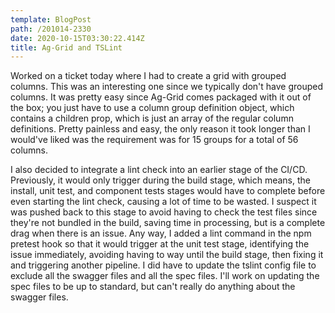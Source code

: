 ```yaml
---
template: BlogPost
path: /201014-2330
date: 2020-10-15T03:30:22.414Z
title: Ag-Grid and TSLint
---
```

Worked on a ticket today where I had to create a grid with grouped columns.  This was an interesting one since we typically don't have grouped columns.  It was pretty easy since Ag-Grid comes packaged with it out of the box; you just have to use a column group definition object, which contains a children prop, which is just an array of the regular column definitions.  Pretty painless and easy, the only reason it took longer than I would've liked was the requirement was for 15 groups for a total of 56 columns.



I also decided to integrate a lint check into an earlier stage of the CI/CD.  Previously, it would only trigger during the build stage, which means, the install, unit test, and component tests stages would have to complete before even starting the lint check, causing a lot of time to be wasted.  I suspect it was pushed back to this stage to avoid having to check the test files since they're not bundled in the build, saving time in processing, but is a complete drag when there is an issue.  Any way, I added a lint command in the npm pretest hook so that it would trigger at the unit test stage, identifying the issue immediately, avoiding having to way until the build stage, then fixing it and triggering another pipeline.  I did have to update the tslint config file to exclude all the swagger files and all the spec files.  I'll work on updating the spec files to be up to standard, but can't really do anything about the swagger files.